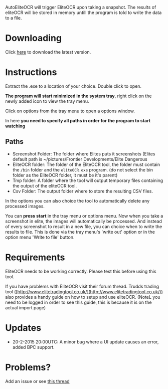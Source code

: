 AutoEliteOCR will trigger EliteOCR upon taking a snapshot. 
The results of eliteOCR will be stored in memory untill the program is told to 
write the data to a file.

# Downloading
Click [here](executable/AutoEliteOCR.exe) to download the latest version.

# Instructions
Extract the .exe to a location of your choice. Double click to open.

**The program will start minimized in the system tray**, right click on the newly added icon to view the tray menu. 

Click on options from the tray menu to open a options window.

In here **you need to specify all paths in order for the program to start watching**

## Paths
*   Screenshot Folder: The folder where Elites puts it screenshots (Elites default path is ~/pictures/Frontier Developments/Elite Dangerous
*   EliteOCR folder: The folder of the EliteOCR tool, the folder must contain the `/bin` folder and the `eliteOCR.exe` program. (do not select the bin folder as the EliteOCR folder, it must be it's parent)
*   Tmp folder: A folder where the tool will output temporary files containing the output of the eliteOCR tool.
*   Csv Folder: The output folder where to store the resulting CSV files.

In the options you can also choice the tool to automatically delete any processed  images.

You can **press start** in the tray menu or options menu. Now when you take a screenshot in elite, the images will automatically be processed. And instead of every screenshot to result in a new file, you can choice when to write the results to file. This is done via the tray menu's 'write out' option or in the option menu 'Write to file' button.

# Requirements

EliteOCR needs to be working correctly. Please test this before using this tool.

If you have problems with EliteOCR visit their forum thread. Trudds trading tool ([http://www.elitetradingtool.co.uk/](http://www.elitetradingtool.co.uk/)) also provides a handy guide on how to setup and use eliteOCR. (NoteL you need to be logged in order to see this guide, this is because it is on the actual import page) 

# Updates
*   20-2-2015 20:00UTC: A minor bug where a UI update causes an error, added BPC support.


# Problems?
Add an issue or see [this thread](https://forums.frontier.co.uk/showthread.php?t=116807&p=1814155#post1814155)